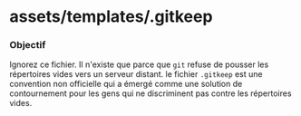# assets/templates/.gitkeep
### Objectif

Ignorez ce fichier. Il n'existe que parce que `git` refuse de pousser les répertoires vides vers un serveur distant. le fichier `.gitkeep` est une convention non officielle qui a émergé comme une solution de contournement pour les gens qui ne discriminent pas contre les répertoires vides.


<docmeta name="displayName" value=".gitkeep">
